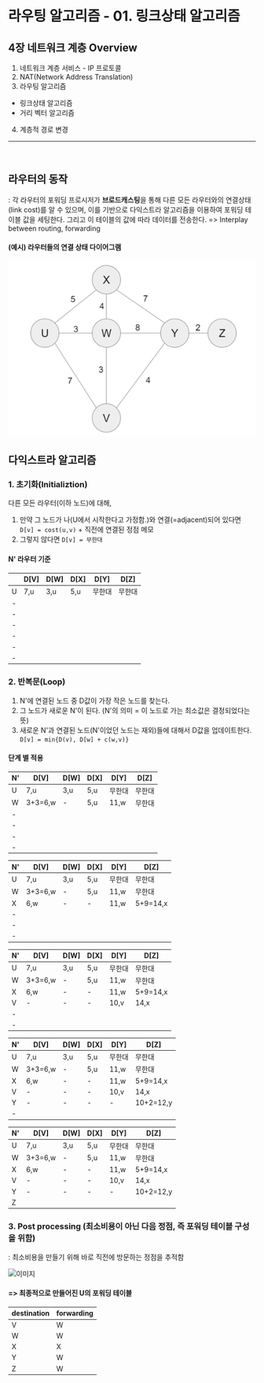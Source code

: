 # 라우팅 알고리즘 - 01. 링크상태 알고리즘

## 4장 네트워크 계층 Overview
1. 네트워크 계층 서비스 - IP 프로토콜
2. NAT(Network Address Translation) 
3. 라우팅 알고리즘
  * 링크상태 알고리즘
  * 거리 벡터 알고리즘
4. 계층적 경로 변경

---

<br>

## 라우터의 동작
: 각 라우터의 포워딩 프로시저가 **브로드캐스팅**을 통해 다른 모든 라우터와의 연결상태(link cost)를 알 수 있으며, 이를 기반으로 다익스트라 알고리즘을 이용하여 포워딩 테이블 값을 세팅한다. 그리고 이 테이블의 값에 따라 데이터를 전송한다. => Interplay between routing, forwarding

#### (예시) 라우터들의 연결 상태 다이어그램

![이미지](./image/link_diagram.png)

## 다익스트라 알고리즘

### 1. 초기화(Initializtion)
다른 모든 라우터(이하 노드)에 대해,

1. 만약 그 노드가 나(U에서 시작한다고 가정함.)와 연결(=adjacent)되어 있다면 `D[v] = cost(u,v)` + 직전에 연결된 정점 메모
2. 그렇지 않다면 `D[v] = 무한대`


#### N' 라우터 기준

|     |D[V]|D[W]|D[X]|D[Y]|D[Z]|
|-----|----|----|----|----|----|
| U   | 7,u  | 3,u  | 5,u  |무한대|무한대
| -  |       |       |      |      |      |
| -  |       |       |      |      |      |
| -  |       |       |      |      |      |
| -  |       |       |      |      |      |
| -  |       |       |      |      |      |
| -  |       |       |      |      |      |


### 2. 반복문(Loop)
 
1. N'에 연결된 노드 중 D값이 가장 작은 노드를 찾는다.
2. 그 노드가 새로운 N'이 된다. (N'의 의미 = 이 노드로 가는 최소값은 결정되었다는 뜻)
3. 새로운 N'과 연결된 노드(N'이었던 노드는 재외)들에 대해서 D값을 업데이트한다. `D[v] = min{D(v), D[w] + c(w,v)}`

#### 단계 별 적용

|  N' |D[V]   |D[W]   |D[X]   |D[Y]   |   D[Z]|
|-----|-------|-------|-------|-------|-------|
| U   |7,u    | 3,u   | 5,u   |무한대  | 무한대 |
| W   |3+3=6,w|   -   |5,u    |  11,w  | 무한대 |
| -   |       |       |      |      |      |
| -  |       |       |      |      |      |
| -  |       |       |      |      |      |
| -  |       |       |      |      |      |

|  N'  |D[V]   |D[W]   |D[X]   |D[Y]   |   D[Z]|
|-----|-------|-------|-------|-------|-------|
| U   |7,u    | 3,u   | 5,u   |무한대 | 무한대 |
| W   |3+3=6,w|   -   |5,u    |  11,w | 무한대 |
| X   |  6,w  |  -    |  -    | 11,w  |5+9=14,x|
| -   |   |   |  |  |  |
| -   |   |   |  |  |  |
| -  |       |       |      |      |      |

|  N'  |D[V]   |D[W]   |D[X]   |D[Y]   |   D[Z]|
|-----|-------|-------|-------|-------|-------|
| U   |7,u    | 3,u   | 5,u   |무한대 | 무한대 |
| W   |3+3=6,w|   -   |5,u    |  11,w | 무한대 |
| X   |  6,w  |  -    |  -    | 11,w  |5+9=14,x|
| V   |   -   |   -   |   -   |  10,v |14,x  |
| -    |      |       |     |        |        |
| -  |       |       |      |      |      |

|  N'  |D[V]   |D[W]   |D[X]   |D[Y]   |   D[Z]|
|-----|-------|-------|-------|-------|-------|
| U   |7,u    | 3,u   | 5,u   |무한대 | 무한대 |
| W   |3+3=6,w|   -   |5,u    |  11,w | 무한대 |
| X   |  6,w  |  -    |  -    | 11,w  |5+9=14,x|
| V   |   -   |   -   |   -   |  10,v |  14,x  |
| Y   |   -   |  -    |  -    |  -    |10+2=12,y|
| -  |       |       |      |      |      |

|  N'  |D[V]   |D[W]   |D[X]   |D[Y]   |   D[Z]|
|-----|-------|-------|-------|-------|-------|
| U   |7,u    | 3,u   | 5,u   |무한대 | 무한대 |
| W   |3+3=6,w|   -   |5,u    |  11,w | 무한대 |
| X   |  6,w  |  -    |  -    | 11,w  |5+9=14,x|
| V   |   -   |   -   |   -   |  10,v |  14,x  |
| Y   |   -   |  -    |  -    |  -    |10+2=12,y|
| Z   |      |       |      |      |      |

### 3. Post processing (최소비용이 아닌 다음 정점, 즉 포워딩 테이블 구성을 위함)

: 최소비용을 만들기 위해 바로 직전에 방문하는 정점을 추적함

![이미지]("./iamge/forwarding_diagram.png")

#### => 최종적으로 만들어진 U의 포워딩 테이블 

|destination|forwarding|
|-----------|----------|
|V          |         W|
|W          |W         |
|X          |X         |
|Y          |W         |
|Z          |W         |

